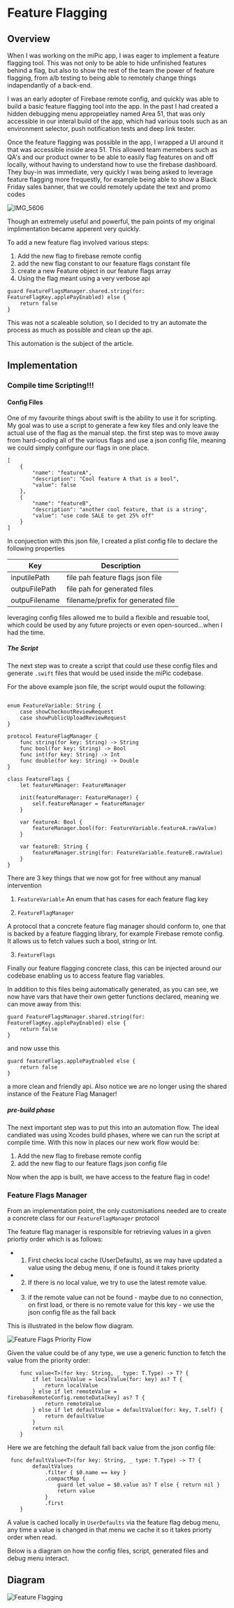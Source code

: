 # Feature Flagging


## Overview

When I was working on the miPic app, I was eager to implement a feature flagging tool. This was not only to be able to hide unfinished features behind a flag, but also to show the rest of the team the power of feature flagging, from a/b testing to being able to remotely change things indapendantly of a back-end.

I was an early adopter of Firebase remote config, and quickly was able to build a basic feature flagging tool into the app. In the past I had created a hidden debugging menu appropeiatley named Area 51, that was only accessible in our interal build of the app, which had various tools such as an environment selector, push notification tests and deep link tester.

Once the feature flagging was possible in the app, I wrapped a UI around it that was accessible inside area 51. This allowed team memebers such as QA's and our product owner to be able to easily flag features on and off locally, without having to understand how to use the firebase dashboard. They buy-in was immediate, very quickly I was being asked to leverage feature flagging more frequestly, for example being able to show a Black Friday sales banner, that we could remotely update the text and promo codes

![IMG_5606](https://user-images.githubusercontent.com/3674185/156945551-0b8260df-64b0-4c5f-970c-fcb1e212c954.PNG)

Though an extremely useful and powerful, the pain points of my original implimentation became apperent very quickly. 

To add a new feature flag involved various steps:

1. Add the new flag to firebase remote config
2. add the new flag constant to our feaature flags constant file
3. create a new Feature object in our feature flags array
4. Using the flag meant using a very verbose api

```
guard FeatureFlagsManager.shared.string(for: FeatureFlagKey.applePayEnabled) else {
    return false
}
```

This was not a scaleable solution, so I decided to try an automate the process as much as possible and clean up the api. 

This automation is the subject of the article.

## Implementation


### Compile time Scripting!!!

#### Config Files

One of my favourite things about swift is the ability to use it for scripting. My goal was to use a script to generate a few key files and only leave the actual use of the flag as the manual step.
the first step was to move away from hard-coding all of the various flags and use a json config file, meaning we could simply configure our flags in one place.

```
[
    {
        "name": "featureA",
        "description": "Cool feature A that is a bool",
        "value": false
    },
    {
        "name": "featureB",
        "description": "another cool feature, that is a string",
        "value": "use code SALE to get 25% off"
    }
]
```

In conjuection with this json file, I created a plist config file to declare the following properties

 | Key                       | Description           		   	    |
 | ------------------------- | ------------------------------------ |
 |	inputilePath			 |	file pah feature flags json file    | 
 |	outpuFilePath			 |	file pah for generated files        | 
 |	outpuFilename			 |	filename/prefix for generated file  | 


leveraging config files allowed me to build a flexible and resuable tool, which could be used by any future projects or even open-sourced...when I had the time.


##### The Script

The next step was to create a script that could use these config files and generate `.swift` files that would be used inside the miPic codebase.

For the above example json file, the script would ouput the following:

```

enum FeatureVariable: String {
    case showCheckoutReviewRequest
    case showPublicUploadReviewRequest
}

protocol FeatureFlagManager {
    func string(for key: String) -> String
    func bool(for key: String) -> Bool
    func int(for key: String) -> Int
    func double(for key: String) -> Double
}

class FeatureFlags {
    let featureManager: FeatureManager

    init(featureManager: FeatureManager) {
        self.featureManager = featureManager
    }

    var featureA: Bool {
        featureManager.bool(for: FeatureVariable.featureA.rawValue)
    }

    var featureB: String {
        featureManager.string(for: FeatureVariable.featureB.rawValue)
    }
}
```

There are 3 key things that we now got for free without any manual intervention

1. `FeatureVariable`
An enum that has cases for each feature flag key

2. `FeatureFlagManager`

A protocol that a concrete feature flag manager should conform to, one that is backed by a feature flagging library, for example Firebase remote config. It allows us to fetch values such a bool, string or Int.

3. `FeatureFlags`

Finally our feature flagging concrete class, this can be injected around our codebase enabling us to access feature flag variables.


In addition to this files being automatically generated, as you can see, we now have vars that have their own getter functions declared, meaning we can move away from this:
```
guard FeatureFlagsManager.shared.string(for: FeatureFlagKey.applePayEnabled) else {
    return false
}
```

and now usse this

```
guard featureFlags.applePayEnabled else {
    return false
}
```

a more clean and friendly api. Also notice we are no longer using the shared instance of the Feature Flag Manager!


##### pre-build phase

The next important step was to put this into an automation flow. The ideal candiated was using Xcodes build phases, where we can run the script at compile time. 
With this now in places our new work flow would be:

1. Add the new flag to firebase remote config
2. add the new flag to our feature flags json config file

Now when the app is built, we have access to the feature flag in code!


### Feature Flags Manager

From an implementation point, the only customisations needed are to create a concrete class for our `FeatureFlagManager` protocol

The feature flag manager is responsible for retrieving values in a given priortiy order which is as follows:

 - 1. First checks local cache (UserDefaults), as we may have updated a value using the debug menu, if one is found it takes priority
 - 2. If there is no local value, we try to use the latest remote value.
 - 3. if the remote value can not be found - maybe due to no connection, on first load, or there is no remote value for this key - we use the json config file as the fall back

This is illustrated in the below flow diagram.

![Feature Flags Priority Flow](https://user-images.githubusercontent.com/3674185/156943997-db48b1e0-929b-41f5-94a2-d690ed937ef1.jpg)

Given the value could be of any type, we use a generic function to fetch the value from the priority order:

```
    func value<T>(for key: String, _ type: T.Type) -> T? {
        if let localValue = localValue(for: key) as? T {
            return localValue
        } else if let remoteValue = firebaseRemoteConfig.remoteData[key] as? T {
            return remoteValue
        } else if let defaultValue = defaultValue(for: key, T.self) {
            return defaultValue
        }
        return nil
    }
```

Here we are fetching the default fall back value from the json config file:

```
 func defaultValue<T>(for key: String, _ type: T.Type) -> T? {
        defaultValues
            .filter { $0.name == key }
            .compactMap {
                guard let value = $0.value as? T else { return nil }
                return value
            }
            .first
    }
```

A value is cached locally in `UserDefaults` via the feature flag debug menu, any time a value is changed in that menu we cache it so it takes priorty order when read.

Below is a diagram on how the config files, script, generated files and debug menu interact.

## Diagram

![Feature Flagging](https://user-images.githubusercontent.com/3674185/156943989-707e739e-163e-4f09-941d-45b4cc533eec.jpg)


